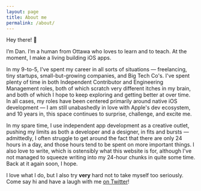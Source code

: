 ```yaml
---
layout: page
title: About me
permalink: /about/
---
```


Hey there! 👋

I’m Dan. I’m a human from Ottawa who loves to learn and to teach. At the moment, I make a living building iOS apps. 

In my 9-to-5, I've spent my career in all sorts of situations — freelancing, tiny startups, small-but-growing companies, and Big Tech Co's. I've spent plenty of time in both Independent Contributor and Engineering Management roles, both of which scratch very different itches in my brain, and both of which I hope to keep exploring and getting better at over time. In all cases, my roles have been centered primarily around native iOS development — I am still unabashedly in love with Apple's dev ecosystem, and 10 years in, this space continues to surprise, challenge, and excite me. 

In my spare time, I use independent app development as a creative outlet, pushing my limits as both a developer and a designer, in fits and bursts — admittedly, I often struggle to get around the fact that there are only 24 hours in a day, and those hours tend to be spent on more important things. I also love to write, which is ostensibly what this website is for, although I've not managed to squeeze writing into my 24-hour chunks in quite some time. Back at it again soon, I hope.

I love what I do, but I also try **very** hard not to take myself too seriously. Come say hi and have a laugh with me [on Twitter](https://twitter.com/danielmgauthier)!
